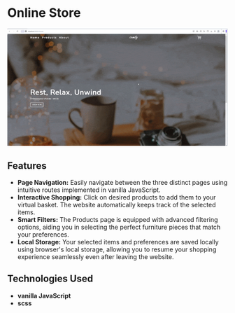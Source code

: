 # Online Store
![Preview Animation](https://github.com/akoval29/OnlineStore/blob/main/src/preview.gif)
## Features
- **Page Navigation:** Easily navigate between the three distinct pages using intuitive routes implemented in vanilla JavaScript.
- **Interactive Shopping:** Click on desired products to add them to your virtual basket. The website automatically keeps track of the selected items.
- **Smart Filters:** The Products page is equipped with advanced filtering options, aiding you in selecting the perfect furniture pieces that match your preferences.
- **Local Storage:** Your selected items and preferences are saved locally using browser's local storage, allowing you to resume your shopping experience seamlessly even after leaving the website.
## Technologies Used
- **vanilla JavaScript**
- **scss**
